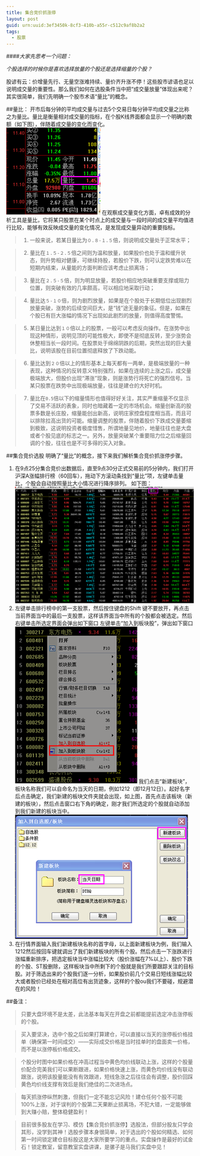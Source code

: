 ```yaml
---
title: 集合竞价抓涨停
layout: post
guid: urn:uuid:3ef3450k-8cf3-410b-a55r-c512c9af8b2a2
tags:
  - 股票
---
```



####*大家先思考一个问题：*

*个股选择的时候你是喜欢选择放量的个股还是选择缩量的个股？*

股谚有云：价增量先行、无量空涨难持续、量价齐升涨不停！这些股市谚语也足以说明成交量的重要性。那么我们如何在选股条件当中把“成交量放量”体现出来呢？
其实很简单，我们先明确一个股市术语“量比”的概念。

##量比：
开市后每分钟的平均成交量与过去5个交易日每分钟平均成交量之比称之为量比。量比是衡量相对成交量的指标，在个股K线界面都会显示一个明确的数额（如下图），伴随着成交量的变化而变化。
![](/media/files/2015/09/24/1.png)
在观察成交量变化方面，卓有成效的分析工具是量比，它将某只股票在某个时点上的成交量与一段时间的成交量平均值进行比较，能够有效反映成交量的变化情况，是发现成交量异动的重要指标。
   
>    1. 一般来说，若某日量比为`０.８-１.５`倍，则说明成交量处于正常水平；

>    2. 量比在`１.５-２.５`倍之间则为温和放量，如果股价也处于温和缓升状态，则升势相对健康，可继续持股，若股价下跌，则可认定跌势难以在短期内结束，从量能的方面判断应该考虑止损离场；

>    3. 量比在`２.５-５`倍，则为明显放量，若股价相应地突破重要支撑或阻力位置，则突破有效的几率颇高，可以相应地采取行动；

>    4. 量比达`５-１０`倍，则为剧烈放量，如果是在个股处于长期低位出现剧烈放量突破，涨势的后续空间巨大，是“钱”途无量的象征。但是，如果在个股已有巨大涨幅的情况下出现如此剧烈的放量，则值得高度警惕。

>    5. 某日量比达到`１０`倍以上的股票，一般可以考虑反向操作。在涨势中出现这种情形，说明见顶的可能性极大，即使不是彻底反转，至少涨势会休整相当长一段时间。在股票处于绵绵阴跌的后期，突然出现的巨大量比，说明该股在目前位置彻底释放了下跌动能。

>    6. 量比达到`２０`倍以上的情形基本上每天都有一两单，是极端放量的一种表现，这种情况的反转意义特别强烈，如果在连续的上涨之后，成交量极端放大，但股价出现“滞涨”现象，则是涨势行将死亡的强烈信号。当某只股票在跌势中出现极端放量，往往是建仓的大好时机。

>    7. 量比在`0.5`倍以下的缩量情形也值得好好关注，其实严重缩量不仅显示了交易不活跃的表象，同时也暗藏着一定的市场机会。缩量创新高的股票多数是长庄股，缩量能创出新高，说明庄家控盘程度相当高，而且可以排除拉高出货的可能。缩量调整的股票，伴随着股价下跌成交量萎缩到极致，这说明投资者极度惜售，所谓地量见地价，地量往往也是大盘或者个股见底的标志之一。另外，放量突破某个重要阻力位之后缩量回调的个股，往往也是不可多得的买入对象。


##集合竞价选股
明确了“量比”的概念，接下来我们解析集合竞价抓涨停步骤。

1. 在9点25分集合竞价出数据后，直至9点30分正式交易前的5分钟内，我们打开沪深A涨幅排行榜（60回车），拖动下方滚动条找到“量比”项，左键单击量比，个股会自动按照量比大小情况进行降序排列。
    如下图：
    ![](/media/files/2015/09/24/2.png)
2. 左键单击排行榜中的第一支股票，然后按住键盘的Shift 键不要放开，再点击当前界面当中的最后一支股票，这样该界面当中所有的个股都会被选定。然后右键单击所选定界面会弹出如下窗口
    左键单击“加入到板块股”，弹出如下窗口
    ![](/media/files/2015/09/24/3.png)
    我们点击“新建板块”，板块名称我们可以自命名为当天的日期，例如1212（即12月12日）。起好名字后点击确定，我们新建的板块文件夹就会出现，如上图，首先点击该板块（新建的板块），然后点击窗口右下角的确定，刚才我们所选定的个股就自动添加到我们新建的板块当中。
    ![](/media/files/2015/09/24/4.png)
3. 在行情界面输入我们新建板块名称的首字母，以上面新建板块为例，我们输入1212然后按回车键就调出了我们新建板块的所有个股。然后点击一下涨跌进行涨幅重新排序，把选定板块当中涨幅比较大（股价涨幅在7%以上）、股价下跌的个股、ST股删除，这样板块当中所剩下的个股就是我们所要跟踪关注的目标股。对于筛选出来的个股我们逐一分析，如果股价前几个交易日短线涨幅比较大或者股价已经处在相对高位有出货迹象，这样的个股ou我们不要碰，规避潜在的风险！

##备注：

>只要大盘环境不是太差，此法基本每天在开盘之前都能提前选定冲击涨停板的个股。

>买入要坚决，选中个股之后如果打算建仓，可以直接以当天的涨停板价格挂单（确保第一时间成交）——实际成交价格是当时挂单时的盘面卖一价格，而不是以涨停板价格成交。

>个股分时图中如果价格在冲高过程当中黄色均价线联动上涨，这样的个股量价配合完美我们可以果断跟进，如果价格快速上涨，而黄色均价线没有联动跟涨，说明该股量能没有有效跟进，短线急涨之后往往会有调整，股价回踩黄色均价线支撑有效后是我们绝佳的二次进场点。

>每天抓涨停纵然刺激，但我们一定不能忘记风险！建仓任何个股不可能100%上涨，对于误判的个股第二天果断止损离场，不犯大错，一定能够做到大赚小赔，整体稳健盈利！

>目前很多股友在学习、模仿【集合竞价抓涨停】选股法，但部分股友只学会其形，没学到其神！选股步骤本身很简单，对于选出的个股如何精选、如何第一时间锁定建仓目标股这是大家所要学习的重点。实盘操作是最好的试金石！锁定教室，留意教室实盘讲课，是骡子是马我们实盘中见！
